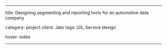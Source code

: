 ---

title: Designing segmenting and reporting tools for an automotive data company

category: project
client: Jato
tags: UX, Service design

hover: index

---